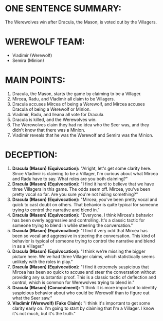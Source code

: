 # ONE SENTENCE SUMMARY:
The Werewolves win after Dracula, the Mason, is voted out by the Villagers.

# WEREWOLF TEAM:
- Vladimir (Werewolf)
- Semira (Minion)

# MAIN POINTS:
1. Dracula, the Mason, starts the game by claiming to be a Villager.
2. Mircea, Radu, and Vladimir all claim to be Villagers.
3. Dracula accuses Mircea of being a Werewolf, and Mircea accuses Dracula of being a Werewolf or Minion.
4. Vladimir, Radu, and Ileana all vote for Dracula.
5. Dracula is killed, and the Werewolves win.
6. The Werewolves claim they had no idea who the Seer was, and they didn't know that there was a Minion.
7. Vladimir reveals that he was the Werewolf and Semira was the Minion.

# DECEPTION:
1. **Dracula (Mason) (Equivocation):** "Alright, let's get some clarity here. Since Vladimir is claiming to be a Villager, I'm curious about what Mircea and Radu have to say. What roles are you both claiming?"
2. **Dracula (Mason) (Equivocation):** "I find it hard to believe that we have three Villagers in this game. The odds seem off. Mircea, you've been pretty vocal so far. Are you sure you're not hiding something?"
3. **Dracula (Mason) (Equivocation):** "Mircea, you've been pretty vocal and quick to cast doubt on others. That behavior is quite typical for someone trying to control the narrative and blend in."
4. **Dracula (Mason) (Equivocation):** "Everyone, I think Mircea's behavior has been overly aggressive and controlling. It's a classic tactic for someone trying to blend in while steering the conversation."
5. **Dracula (Mason) (Equivocation):** "I find it very odd that Mircea has been so vocal and aggressive in steering the conversation. This kind of behavior is typical of someone trying to control the narrative and blend in as a Villager."
6. **Dracula (Mason) (Equivocation):** "I think we're missing the bigger picture here. We've had three Villager claims, which statistically seems unlikely with the roles in play."
7. **Dracula (Mason) (Equivocation):** "I find it extremely suspicious that Mircea has been so quick to accuse and steer the conversation without providing any substantial proof. This is a classic tactic of deflection and control, which is common for Werewolves trying to blend in."
8. **Dracula (Mason) (Concealment):** "I think it is more important to identify suspicious behavior about who could be Werewolf than to figure out what the Seer saw."
9. **Vladimir (Werewolf) (Fake Claim):** "I think it's important to get some clarity early on. I'm going to start by claiming that I'm a Villager. I know it's not much, but it's the truth."